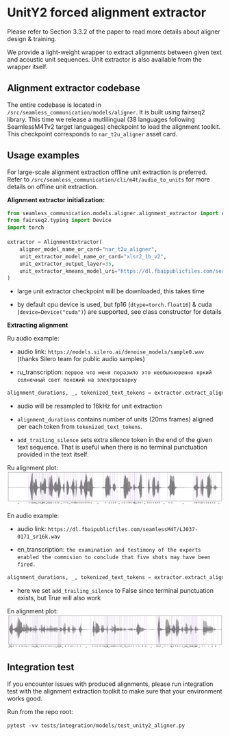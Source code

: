 # UnitY2 forced alignment extractor

Please refer to Section 3.3.2 of the paper to read more details about aligner design & training.

We provide a light-weight wrapper to extract alignments between given text and acoustic unit sequences. Unit extractor is also available from the wrapper itself. 

## Alignment extractor codebase

The entire codebase is located in `/src/seamless_communication/models/aligner`. It is built using fairseq2 library. This time we release a mutlilingual (38 languages following SeamlessM4Tv2 target languages) checkpoint to load the alignment toolkit. This checkpoint corresponds to `nar_t2u_aligner` asset card.

## Usage examples

For large-scale alignment extraction offline unit extraction is preferred. Refer to `/src/seamless_communication/cli/m4t/audio_to_units` for more details on offline unit extraction.

**Alignment extractor initialization:**

```python
from seamless_communication.models.aligner.alignment_extractor import AlignmentExtractor
from fairseq2.typing import Device
import torch

extractor = AlignmentExtractor(
    aligner_model_name_or_card="nar_t2u_aligner",
    unit_extractor_model_name_or_card="xlsr2_1b_v2",
    unit_extractor_output_layer=35,
    unit_extractor_kmeans_model_uri="https://dl.fbaipublicfiles.com/seamlessM4T/models/unit_extraction/kmeans_10k.npy",
)
```
* large unit extractor checkpoint will be downloaded, this takes time

* by default cpu device is used, but fp16 (`dtype=torch.float16`) & cuda (`device=Device("cuda")`) are supported, see class constructor for details




**Extracting alignment**

Ru audio example:

* audio link: `https://models.silero.ai/denoise_models/sample0.wav` (thanks Silero team for public audio samples)

* ru_transcription: `первое что меня поразило это необыкновенно яркий солнечный свет похожий на электросварку`

```python
alignment_durations, _, tokenized_text_tokens = extractor.extract_alignment("sample0.wav", ru_transcription, plot=True, add_trailing_silence=True)
```
* audio will be resampled to 16kHz for unit extraction

* `alignment_durations` contains number of units (20ms frames) aligned per each token from `tokenized_text_tokens`.

* `add_trailing_silence` sets extra silence token in the end of the given text sequence. That is useful when there is no terminal punctuation provided in the text itself.

Ru alignment plot:
![Ru alignment pic](ru_alignment.png)

En audio example: 

* audio link: `https://dl.fbaipublicfiles.com/seamlessM4T/LJ037-0171_sr16k.wav`

* en_transcription: `the examination and testimony of the experts enabled the commision to conclude that five shots may have been fired.`

```python
alignment_durations, _, tokenized_text_tokens = extractor.extract_alignment("LJ037-0171_sr16k.wav", ru_transcription, plot=True, add_trailing_silence=False)
```
* here we set `add_trailing_silence` to False since terminal punctuation exists, but True will also work

En alignment plot:
![En alignment pic](en_alignment.png)

## Integration test

If you encounter issues with produced alignments, please run integration test with the alignment extraction toolkit to make sure that your environment works good.

Run from the repo root:

`pytest -vv tests/integration/models/test_unity2_aligner.py`